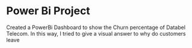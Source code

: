 # Power Bi Project

Created a PowerBi Dashboard to show the Churn percentage of Databel Telecom. In this way, I tried to give a visual answer to why do customers leave
